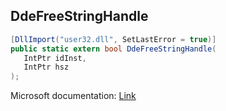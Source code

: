 ## DdeFreeStringHandle

```csharp
[DllImport("user32.dll", SetLastError = true)]
public static extern bool DdeFreeStringHandle(
   IntPtr idInst,
   IntPtr hsz
);
```

Microsoft documentation: [Link](https://learn.microsoft.com/en-us/windows/win32/api/ddeml/nf-ddeml-ddefreestringhandle)

